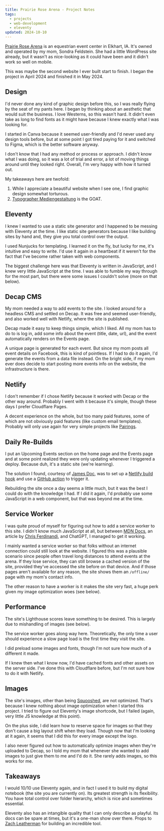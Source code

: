 ```yaml
---
title: Prairie Rose Arena - Project Notes
tags:
  - projects
  - web-development
  - eleventy
updated: 2024-10-10
---
```


[Prairie Rose Arena](https://prairierosearena.com) is an equestrian event center in Elkhart, IA. It's owned and operated by my mom, Sondra Feldstein. She had a little WordPress site already, but it wasn't as nice-looking as it could have been and it didn't work so well on mobile.

This was maybe the second website I ever built start to finish. I began the project in April 2024 and finished it in May 2024.

## Design

I'd never done any kind of graphic design before this, so I was really flying by the seat of my pants here. I began by thinking about an aesthetic that would suit the business. I love Westerns, so this wasn't hard. It didn't even take as long to find fonts as it might have because I knew exactly what I was looking for.

I started in Canva because it seemed user-friendly and I'd never used any design tools before, but at some point I got tired paying for it and switched to Figma, which is the better software anyway.

I don't know that I had any method or process or approach. I didn't know what I was doing, so it was a lot of trial and error, a lot of moving things around until they looked right. Overall, I'm very happy with how it turned out.

My takeaways here are twofold:

1. While I appreciate a beautiful website when I see one, I find graphic design somewhat torturous.
2. [Typographer Mediengestaltung](https://www.1001fonts.com/users/steffmann/) is the GOAT.

## Eleventy

I knew I wanted to use a static site generator and I happened to be messing with Eleventy at the time. I like static site generators because I like building sites by hand and, they give you total control over the output.

I used Nunjucks for templating. I learned it on the fly, but lucky for me, it's intuitive and easy to write. I'd use it again in a heartbeat if it weren't for the fact that I've become rather taken with web components.

The biggest challenge here was that Eleventy is written in JavaScript, and I knew very little JavaScript at the time. I was able to fumble my way through for the most part, but there were some issues I couldn't solve (more on that below).

## Decap CMS

My mom needed a way to add events to the site. I looked around for a headless CMS and settled on Decap. It was free and seemed user-friendly, and also worked well with Netlify, where the site is published.

Decap made it easy to keep things simple, which I liked. All my mom has to do to is log in, add some info about the event (title, date, url), and the event automatically renders on the Events page.

A unique page is generated for each event. But since my mom posts all event details on Facebook, this is kind of pointless. If I had to do it again, I'd generate the events from a data file instead. On the bright side, if my mom ever does decide to start posting more events info on the website, the infrastructure is there.

## Netlify

I don't remember if I chose Netlify because it worked with Decap or the other way around. Probably I went with it because it's simple, though these days I prefer Cloudflare Pages.

A decent experience on the whole, but too many paid features, some of which are not obviously paid features (like custom email templates). Probably will only use again for very simple projects like [Pairings](notes/pairings-notes.md).

## Daily Re-Builds

I put an Upcoming Events section on the home page and the Events page and at some point realized they were only updating whenever I triggered a deploy. Because duh, it's a static site (we're learning).

The solution I found, courtesy of [James Doc](https://jamesdoc.com/blog/2023/11ty-daily-rebuilds/), was to set up a [Netlify build hook](https://docs.netlify.com/configure-builds/build-hooks/) and use a [GitHub action](https://docs.github.com/en/actions) to trigger it.

Rebuilding the site once a day seems a little much, but it was the best I could do with the knowledge I had. If I did it again, I'd probably use some JavaScript in a web component, but that was beyond me at the time.

## Service Worker

I was quite proud of myself for figuring out how to add a service worker to this site. I didn't know much JavaScript at all, but between [MDN Docs](https://github.com/mdn/dom-examples/tree/main/service-worker/simple-service-worker), an article by [Chris Ferdinandi](https://css-tricks.com/add-a-service-worker-to-your-site/), and ChatGPT, I managed to get it working.

I mainly wanted a service worker so that folks without an internet connection could still look at the website. I figured this was a plausible scenario since people often travel long distances to attend events at the arena. If they lose service, they can still browse a cached version of the site, provided they've accessed the site before on that device. And if those pages aren't available for any reason, the site shows them an `/offline/` page with my mom's contact info.

The other reason to have a worker is it makes the site very fast, a huge perk given my image optimization woes (see below).

## Performance

The site's Lighthouse scores leave something to be desired. This is largely due to mishandling of images (see below).

The service worker goes along way here. Theoretically, the only time a user should experience a slow page load is the first time they visit the site.

I did preload some images and fonts, though I'm not sure how much of a different it made.

If I knew then what I know now, I'd have cached fonts and other assets on the server side. I've done this with Cloudflare before, but I'm not sure how to do it with Netlify.

## Images

The site's images, other than being [Squooshed](https://squoosh.app), are not optimized. That's because I knew nothing about image optimization when I started this project. I tried to figure out Eleventy's image shortcode, but I failed (again, very little JS knowledge at this point).

On the plus side, I did learn how to reserve space for images so that they don't cause a big layout shift when they load. Though now that I'm looking at it again, it seems that I did this for every image except the logo.

I also never figured out how to automatically optimize images when they're uploaded to Decap, so I told my mom that whenever she wanted to add images to just give them to me and I'd do it. She rarely adds images, so this works for me.

## Takeaways

I would 10/10 use Eleventy again, and in fact I used it to build my digital notebook (the site you are currently on). Its greatest strength is its flexibility. You have total control over folder hierarchy, which is nice and sometimes essential.

Eleventy also has an intangible quality that I can only describe as playful. Its docs can be spare at times, but it's a one-man show over there. Props to [Zach Leatherman](https://www.zachleat.com) for building an incredible tool.
